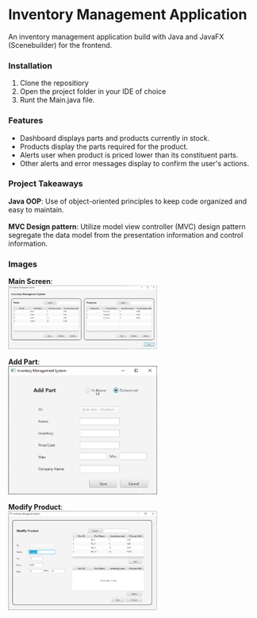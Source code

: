 # Inventory Management Application
An inventory management application build with Java and JavaFX (Scenebuilder) for the frontend.

### Installation
1. Clone the repositiory
2. Open the project folder in your IDE of choice
3. Runt the Main.java file.

### Features
* Dashboard displays parts and products currently in stock.
* Products display the parts required for the product.
* Alerts user when product is priced lower than its constituent parts.
* Other alerts and error messages display to confirm the user's actions.

### Project Takeaways
**Java OOP**: Use of object-oriented principles to keep code organized and easy to maintain.<br>
<br>
**MVC Design pattern**: Utilize model view controller (MVC) design pattern segregate the data model from
the presentation information and control information.

### Images
**Main Screen**:<br>
<img src="app_screens/IMmain.png" width=300 align=center>
<br><br>
**Add Part**:<br>
<img src="app_screens/IMaddpart.png" width=300 align=center>
<br><br>
**Modify Product**:<br>
<img src="app_screens/IMmodprod.png" width=300 align=center>
<br><br>